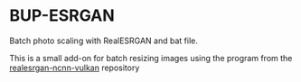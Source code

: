 # BUP-ESRGAN
Batch photo scaling with RealESRGAN and bat file.

This is a small add-on for batch resizing images using the program from the <a href="https://github.com/nihui/realsr-ncnn-vulkan" target="_blank">realesrgan-ncnn-vulkan</a> repository
